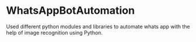# WhatsAppBotAutomation
Used different python modules and libraries to automate whats app with the help of 
image recognition using Python.

